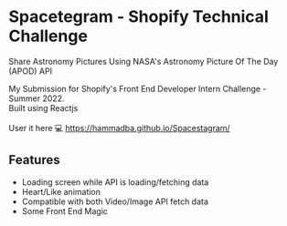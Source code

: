 # Spacetegram - Shopify Technical Challenge
Share Astronomy Pictures Using NASA's Astronomy Picture Of The Day (APOD) API


My Submission for Shopify's Front End Developer Intern Challenge - Summer 2022. <br>
Built using Reactjs <br><br>
User it here :computer: https://hammadba.github.io/Spacestagram/ 

## Features
* Loading screen while API is loading/fetching data
* Heart/Like animation
* Compatible with both Video/Image API fetch data
* Some Front End Magic
